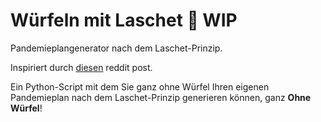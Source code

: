 # Würfeln mit Laschet 🎲 WIP
Pandemieplangenerator nach dem Laschet-Prinzip.

Inspiriert durch [diesen](https://www.reddit.com/r/de/comments/mkt3a8/w%C3%BCrfeln_mit_armin_erstelle_deinen_eigenen/
) reddit post.

Ein Python-Script mit dem Sie ganz ohne Würfel Ihren eigenen Pandemieplan nach dem Laschet-Prinzip generieren können, ganz **Ohne Würfel**!
